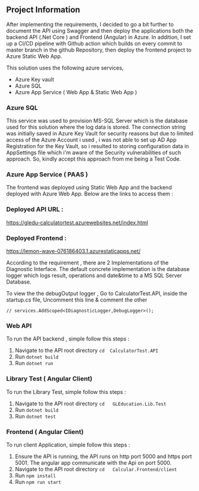 ## Project Information
After implementing the requirements, I decided to go a bit further to document the API 
using Swagger and then deploy the applications both the backend API (.Net Core ) and Frontend
(Angular) in Azure. In addition, I set up a CI/CD pipeline with Github action 
which builds on every commit to master branch in the github Repository, then
deploy the frontend project to  Azure Static Web App. 

This solution uses the following azure services,

- Azure Key vault
- Azure SQL
- Azure App Service ( Web App  & Static Web App )

### Azure SQL
This service was used to provision MS-SQL Server which is the database used for this
solution where the log data is stored. The connection string was initially saved
in Azure Key Vault for security reasons but due to limited access of the Azure
Account i used , i was not able to set up AD App Registration for the Key Vault,
so i resulted to storing configuration data in AppSettings file which i'm aware of
the Security vulnerabilities of such approach. So, kindly accept this approach from me
being a Test Code.


### Azure App Service ( PAAS )
The frontend was deployed using Static Web App and the backend deployed with
Azure Web App. Below are the links to access them :

### Deployed API URL :
https://gledu-calculatortest.azurewebsites.net/index.html

### Deployed Frontend :
https://lemon-wave-076186403.1.azurestaticapps.net/


According to the requirement , there are 2 Implementations 
of the Diagnostic Interface. The default concrete implementation is the 
database logger which logs result, operations and date&time to a MS SQL Server 
Database.

To view the the debugOutput logger , Go to CalculatorTest.API, inside the 
startup.cs file, Uncomment this line & comment the other
```
// services.AddScoped<IDiagnosticLogger,DebugLogger>();
```
### Web API 
To run the API backend , simple follow this steps :
1. Navigate to the API root directory 
   ``` cd  CalculatorTest.API ```
2. Run ``` dotnet build ```
3. Run ``` dotnet run  ```


### Library Test  ( Angular Client)
To run the Library Test, simple follow this steps :
1. Navigate to the API root directory
   ``` cd   GLEducation.Lib.Test  ```
2. Run ``` dotnet build ```
3. Run ``` dotnet test  ```

### Frontend ( Angular Client)
To run client Application, simple follow this steps :

1. Ensure the API is running, the API runs on 
   http port 5000 and https port 5001. The angular app 
   communicate with the Api on port 5000.
2. Navigate to the API root directory
   ``` cd   Calcular.Frontend/client    ```
3. Run ``` npm install ```
4. Run ``` npm run start  ```











